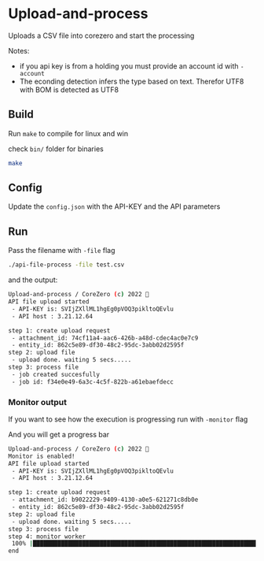 # Upload-and-process

Uploads a CSV file into corezero and start the processing 

Notes:
- if you api key is from a holding you must provide an account id with `-account`
- The econding detection infers the type based on text. Therefor UTF8 with BOM is detected as UTF8

## Build

Run `make` to compile for linux and win

check `bin/` folder for binaries

```bash
make
```

## Config 

Update the `config.json` with the API-KEY and the API parameters 

## Run

Pass the filename with `-file` flag

```bash
./api-file-process -file test.csv
```

and the output:

```bash
Upload-and-process / CoreZero (c) 2022 🧟
API file upload started
 - API-KEY is: SVIjZXllML1hgEg0pVOQ3pikltoQEvlu
 - API host : 3.21.12.64

step 1: create upload request
 - attachment_id: 74cf11a4-aac6-426b-a48d-cdec4ac0e7c9
 - entity_id: 862c5e89-df30-48c2-95dc-3abb02d2595f
step 2: upload file
 - upload done. waiting 5 secs.....
step 3: process file
 - job created succesfully
 - job id: f34e0e49-6a3c-4c5f-822b-a61ebaefdecc
```


### Monitor output

If you want to see how the execution is progressing run with `-monitor` flag

And you will get a progress bar 


```bash
Upload-and-process / CoreZero (c) 2022 🧟
Monitor is enabled!
API file upload started
 - API-KEY is: SVIjZXllML1hgEg0pVOQ3pikltoQEvlu
 - API host : 3.21.12.64

step 1: create upload request
 - attachment_id: b9022229-9409-4130-a0e5-621271c8db0e
 - entity_id: 862c5e89-df30-48c2-95dc-3abb02d2595f
step 2: upload file
 - upload done. waiting 5 secs.....
step 3: process file
step 4: monitor worker
 100% |███████████████████████████████████████████████████████████████████████████████████████████████████████████| (8309/8309, 54 it/s)
end
```




